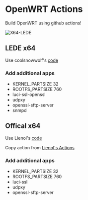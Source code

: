 # OpenWRT Actions

Build OpenWRT using github actions!

![X64-LEDE](https://github.com/alecthw/openwrt-actions/workflows/Openwrt-AutoBuild/badge.svg)

## LEDE x64

Use coolsnowwolf's [code](https://github.com/coolsnowwolf/lede)

### Add additional apps

- KERNEL_PARTSIZE 32
- ROOTFS_PARTSIZE 760
- luci-ssl-openssl
- udpxy
- openssl-sftp-server
- snmpd

## Offical x64

Use Lienol's [code](https://github.com/Lienol/openwrt)

Copy action from [Lienol's Actions](https://github.com/Lienol/openwrt-actions)

### Add additional apps

- KERNEL_PARTSIZE 32
- ROOTFS_PARTSIZE 760
- luci-ssl
- udpxy
- openssl-sftp-server
